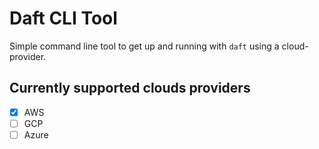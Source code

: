 # Daft CLI Tool

Simple command line tool to get up and running with `daft` using a cloud-provider.

## Currently supported clouds providers
- [x] AWS
- [ ] GCP
- [ ] Azure
